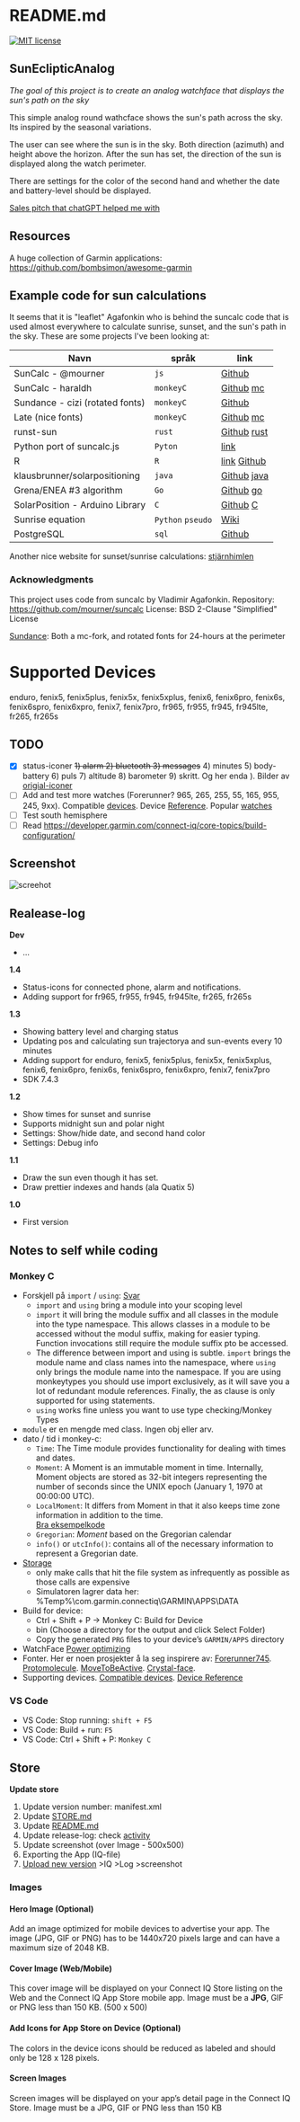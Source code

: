 # README.md

[![MIT license](https://img.shields.io/badge/License-MIT-blue.svg)](https://lbesson.mit-license.org/)

## SunEclipticAnalog

*The goal of this project is to create an analog watchface that displays the sun's path on the sky*

This simple analog round wathcface shows the sun's path across the sky. Its inspired by the seasonal variations.

The user can see where the sun is in the sky. Both direction (azimuth) and height above the horizon. After the sun has set, the direction of the sun is displayed along the watch perimeter.

There are settings for the color of the second hand and whether the date and battery-level should be displayed.

[Sales pitch that chatGPT helped me with](https://github.com/SverreWisloff/SunEclipticAnalog/blob/main/STORE.md)

## Resources

A huge collection of Garmin applications: https://github.com/bombsimon/awesome-garmin

## Example code for sun calculations
It seems that it is "leaflet" Agafonkin who is behind the suncalc code that is used almost everywhere to calculate sunrise, sunset, and the sun's path in the sky. These are some projects I've been looking at:

| Navn  | språk | link   |
|-------|-------|--------|
| SunCalc - @mourner | `js` | [Github](https://github.com/mourner/suncalc) |
| SunCalc - haraldh | `monkeyC` | [Github](https://github.com/haraldh/SunCalc) [mc](https://github.com/haraldh/SunCalc/blob/master/source/SunCalc.mc)|
| Sundance - cizi (rotated fonts)| `monkeyC` | [Github](https://github.com/cizi/Sundance/blob/master/source/SunCalc.mc) |
|Late (nice fonts)|`monkeyC`|[Github](https://github.com/myneur/late/) [mc](https://github.com/myneur/late/blob/master/source/sunrisetCompute.mc)|
|runst-sun | `rust` |[Github](https://github.imc.re/flosse/rust-sun) [rust](https://github.imc.re/flosse/rust-sun/blob/master/src/lib.rs)|
|Python port of suncalc.js | `Pyton` | [link](https://pypi.org/project/suncalc/) |
|R|`R`|[link](https://cran.r-project.org/web/packages/suncalc/index.html) [Github](https://github.com/datastorm-open/suncalc)
|klausbrunner/solarpositioning|`java`|[Github](https://github.com/klausbrunner/solarpositioning) [java](https://github.com/KlausBrunner/solarpositioning/blob/master/src/main/java/net/e175/klaus/solarpositioning/Grena3.java)
|Grena/ENEA #3 algorithm| `Go` |[Github](https://github.com/klausbrunner/gosolarpos) [go](https://github.com/klausbrunner/gosolarpos/blob/master/grena3.go)
|SolarPosition - Arduino Library|`C`|[Github](https://github.com/KenWillmott/SolarPosition) [C](https://github.com/KenWillmott/SolarPosition/blob/master/SolarPosition.cpp)
|Sunrise equation|`Python` `pseudo`|[Wiki](https://en.wikipedia.org/wiki/Sunrise_equation)
|PostgreSQL|`sql`|[Github](https://github.com/olithissen/suncalc_postgres)|

Another nice website for sunset/sunrise calculations: [stjärnhimlen](https://www.stjarnhimlen.se/comp/riset.html)

### **Acknowledgments**
This project uses code from suncalc by Vladimir Agafonkin.
Repository: https://github.com/mourner/suncalc 
License: BSD 2-Clause "Simplified" License

[Sundance](https://github.com/cizi/Sundance/blob/master/source/SunCalc.mc): Both a  mc-fork, and rotated fonts for 24-hours at the perimeter  

# Supported Devices
enduro, fenix5, fenix5plus, fenix5x, fenix5xplus, fenix6, fenix6pro, fenix6s, fenix6spro, fenix6xpro, fenix7, fenix7pro, fr965, fr955, fr945, fr945lte, fr265, fr265s

## TODO
- [x] status-iconer  ~~1) alarm 2) bluetooth 3) messages~~ 4) minutes 5) body-battery 6) puls 7) altitude 8) barometer 9) skritt. Og her enda ). Bilder av [origial-iconer](https://www8.garmin.com/manuals/webhelp/GUID-C001C335-A8EC-4A41-AB0E-BAC434259F92/NB-NO/GUID-700E76C4-F7E2-4984-8199-D59D6A31DFB9.html)
- [ ] Add and test more watches (Forerunner? 965, 265, 255, 55, 165, 955, 245, 9xx). Compatible [devices](https://developer.garmin.com/connect-iq/compatible-devices/). Device [Reference](https://developer.garmin.com/connect-iq/reference-guides/devices-reference/). Popular [watches](https://runningwithrock.com/which-are-the-most-popular-garmin-running-watches/)
- [ ] Test south hemisphere
- [ ] Read https://developer.garmin.com/connect-iq/core-topics/build-configuration/

## Screenshot
![screehot](https://github.com/SverreWisloff/SunEclipticAnalog/blob/main/screenshot/screenshot_20250105_sim.jpg?raw=true)

## Realease-log

**Dev**
- ...

**1.4**
- Status-icons for connected phone, alarm and notifications.
- Adding support for fr965, fr955, fr945, fr945lte, fr265, fr265s

**1.3**
- Showing battery level and charging status
- Updating pos and calculating sun trajectorya and sun-events every 10 minutes
- Adding support for enduro, fenix5, fenix5plus, fenix5x, fenix5xplus, fenix6, fenix6pro, fenix6s, fenix6spro, fenix6xpro, fenix7, fenix7pro
- SDK 7.4.3

**1.2**
- Show times for sunset and sunrise 
- Supports midnight sun and polar night
- Settings: Show/hide date, and second hand color
- Settings: Debug info

**1.1**
- Draw the sun even though it has set.
- Draw prettier indexes and hands (ala Quatix 5)

**1.0**
- First version

## Notes to self while coding

### Monkey C
- Forskjell på `import` / `using`: [Svar](https://developer.garmin.com/connect-iq/monkey-c/monkey-types/)
    - `import` and `using` bring a module into your scoping level
    - `import` it will bring the module suffix and all classes in the module into the type namespace. This allows classes in a module to be accessed without the modul suffix, making for easier typing. Function invocations still require the module suffix pto be accessed.
    - The difference between import and using is subtle. `import` brings the module name and class names into the namespace, where `using` only brings the module name into the namespace. If you are using monkeytypes you should use import exclusively, as it will save you a lot of redundant module references. Finally, the as clause is only supported for using statements.
    - `using` works fine unless you want to use type checking/Monkey Types
- `module` er en mengde med class. Ingen obj eller arv.
- dato / tid i monkey-c: 
    - `Time`: The Time module provides functionality for dealing with times and dates.
    - `Moment`: A Moment is an immutable moment in time. Internally, Moment objects are stored as 32-bit integers representing the number of seconds since the UNIX epoch (January 1, 1970 at 00:00:00 UTC).
    - `LocalMoment`: It differs from Moment in that it also keeps time zone information in addition to the time. \
    [Bra eksempelkode](https://developer.garmin.com/connect-iq/api-docs/Toybox/Time/LocalMoment.html)
    - `Gregorian`: *Moment* based on the Gregorian calendar
    - `info()` or `utcInfo()`: contains all of the necessary information to represent a Gregorian date.
- [Storage](https://developer.garmin.com/connect-iq/core-topics/properties-and-app-settings/)
    - only make calls that hit the file system as infrequently as possible as those calls are expensive
    - Simulatoren lagrer data her: %Temp%\com.garmin.connectiq\GARMIN\APPS\DATA
- Build for device:
    - Ctrl + Shift + P -> Monkey C: Build for Device
    - bin (Choose a directory for the output and click Select Folder)
    - Copy the generated `PRG` files to your device’s `GARMIN/APPS` directory
 - WatchFace [Power optimizing](https://developer.garmin.com/connect-iq/api-docs/Toybox/WatchUi/WatchFace.html)
 - Fonter. Her er noen prosjekter å la seg inspirere av: [Forerunner745](https://github.com/sennescheepers/Forerunner745Watchface/). [Protomolecule](https://github.com/blotspot/garmin-watchface-protomolecule). [MoveToBeActive](https://github.com/fevieira27/MoveToBeActive). [Crystal-face](https://github.com/warmsound/crystal-face/). 
 - Supporting devices. [Compatible devices](https://developer.garmin.com/connect-iq/compatible-devices/). [Device Reference](https://developer.garmin.com/connect-iq/reference-guides/devices-reference/)


### VS Code
- VS Code: Stop running: `shift + F5`
- VS Code: Build + run: `F5`
- VS Code: Ctrl + Shift + P: `Monkey C`

## Store

**Update store**
1. Update version number: manifest.xml
2. Update [STORE.md](https://github.com/SverreWisloff/SunEclipticAnalog/blob/main/STORE.md)
3. Update [README.md](https://github.com/SverreWisloff/SunEclipticAnalog/blob/main/README.md)
4. Update release-log: check [activity](https://github.com/SverreWisloff/SunEclipticAnalog/activity)
5. Update screenshot (over Image - 500x500)
6. Exporting the App (IQ-file)
7. [Upload new version](https://apps.garmin.com/developer/dashboard) >IQ >Log >screenshot

### Images
#### Hero Image (Optional)
Add an image optimized for mobile devices to advertise your app. The image (JPG, GIF or PNG) has to be 1440x720 pixels large and can have a maximum size of 2048 KB.
#### Cover Image (Web/Mobile)
This cover image will be displayed on your Connect IQ Store listing on the Web and the Connect IQ App Store mobile app. Image must be a **JPG**, GIF or PNG less than 150 KB.
(500 x 500)
#### Add Icons for App Store on Device (Optional)
The colors in the device icons should be reduced as labeled and should only be 128 x 128 pixels.
#### Screen Images
Screen images will be displayed on your app’s detail page in the Connect IQ Store. Image must be a JPG, GIF or PNG less than 150 KB






